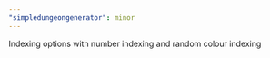 ```yaml
---
"simpledungeongenerator": minor
---
```


Indexing options with number indexing and random colour indexing
